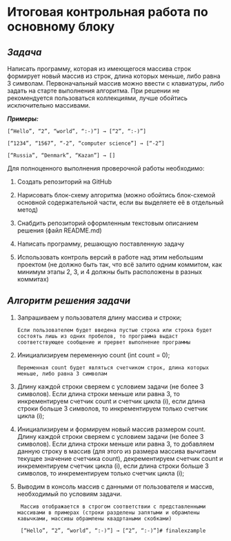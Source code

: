 # **Итоговая контрольная работа по основному блоку**

## ***Задача***

Написать программу, которая из имеющегося массива строк формирует новый массив из строк, длина которых меньше, либо равна 3 символам. Первоначальный массив можно ввести с клавиатуры, либо задать на старте выполнения алгоритма. При решении не рекомендуется пользоваться коллекциями, лучше обойтись исключительно массивами.

***Примеры:***

    [“Hello”, “2”, “world”, “:-)”] → [“2”, “:-)”]

    [“1234”, “1567”, “-2”, “computer science”] → [“-2”]

    [“Russia”, “Denmark”, “Kazan”] → []

Для полноценного выполнения проверочной работы необходимо:

1. Создать репозиторий на GitHub

2. Нарисовать блок-схему алгоритма (можно обойтись блок-схемой основной содержательной части, если вы выделяете её в отдельный метод)

3. Снабдить репозиторий оформленным текстовым описанием решения (файл README.md)

4. Написать программу, решающую поставленную задачу

5. Использовать контроль версий в работе над этим небольшим проектом (не должно быть так, что всё залито одним коммитом, как минимум этапы 2, 3, и 4 должны быть расположены в разных коммитах)

## ***Алгоритм решения задачи***

1. Запрашиваем у пользователя длину массива и строки;

    `Если пользователем будет введена пустые строка или строка будет состоять лишь из одних пробелов, то программа выдаст соответствующее сообщение и прервет выполнение программы`

2. Инициализируем переменную count (int count = 0);

    `Переменная count будет являться счетчиком строк, длина которых меньше, либо равна 3 символам`

3. Длину каждой строки сверяем с условием задачи (не более 3 символов). Если длина строки меньше или равна 3, то инкрементируем счетчик count и счетчик цикла (i), если длина строки больше 3 символов, то инкрементируем только счетчик цикла (i);

4. Инициализируем и формируем новый массив размером count. Длину каждой строки сверяем с условием задачи (не более 3 символов). Если длина строки меньше или равна 3, то добавляем данную строку в массив (для этого из размера массива вычитаем текущее значение счетчика count), декрементируем счетчик count и инкрементируем счетчик цикла (i), если длина строки больше 3 символов, то инкрементируем только счетчик цикла (i);

5. Выводим в консоль массив с данными от пользователя и массив, необходимый по условиям задачи.
    
    ` Массив отображается в строгом соответствии с представленными массивами в примерах (строки разделены запятыми и обрамлены кавычками, массивы обрамлены квадртаными скобками)`
        
        [“Hello”, “2”, “world”, “:-)”] → [“2”, “:-)”]#   f i n a l e x z a m p l e  
 